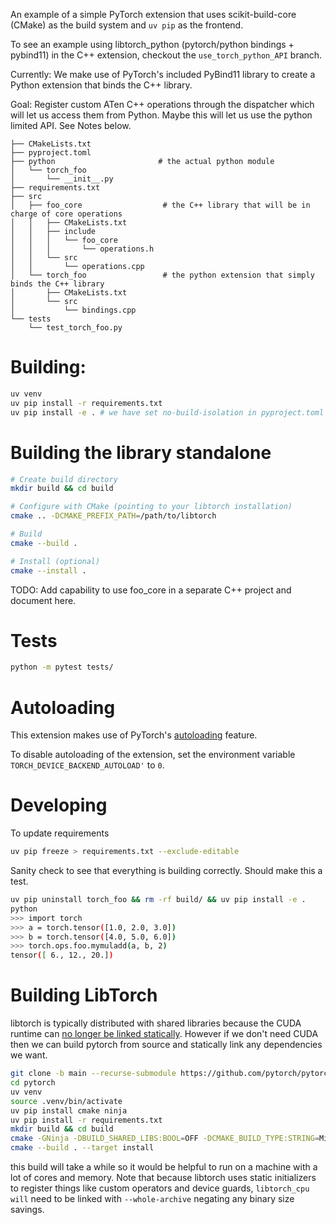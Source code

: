 
An example of a simple PyTorch extension that uses scikit-build-core (CMake) as the build system and `uv pip` as the frontend.

To see an example using libtorch_python (pytorch/python bindings + pybind11) in the C++ extension, checkout the `use_torch_python_API` branch.

Currently:
We make use of PyTorch's included PyBind11 library to create a Python extension that binds the C++ library.

Goal:
Register custom ATen C++ operations through the dispatcher which will let us access them from Python. Maybe this will let us use the python limited API. See Notes below.

```
├── CMakeLists.txt
├── pyproject.toml
├── python                       # the actual python module
│   └── torch_foo
│       └── __init__.py
├── requirements.txt
├── src
│   ├── foo_core                  # the C++ library that will be in charge of core operations
│   │   ├── CMakeLists.txt
│   │   ├── include
│   │   │   └── foo_core
│   │   │       └── operations.h
│   │   └── src
│   │       └── operations.cpp
│   └── torch_foo                 # the python extension that simply binds the C++ library
│       ├── CMakeLists.txt
│       └── src
│           └── bindings.cpp
└── tests
    └── test_torch_foo.py
```

# Building:
```bash
uv venv
uv pip install -r requirements.txt
uv pip install -e . # we have set no-build-isolation in pyproject.toml
```

# Building the library standalone

```bash
# Create build directory
mkdir build && cd build

# Configure with CMake (pointing to your libtorch installation)
cmake .. -DCMAKE_PREFIX_PATH=/path/to/libtorch

# Build
cmake --build .

# Install (optional)
cmake --install .
```

TODO: Add capability to use foo_core in a separate C++ project and document here.

# Tests
```bash
python -m pytest tests/
```
# Autoloading
This extension makes use of PyTorch's [autoloading](https://pytorch.org/tutorials/prototype/python_extension_autoload.html) feature.

To disable autoloading of the extension, set the environment variable `TORCH_DEVICE_BACKEND_AUTOLOAD'` to `0`.

# Developing
To update requirements
```bash
uv pip freeze > requirements.txt --exclude-editable
```

Sanity check to see that everything is building correctly. Should make this a test.
```bash
uv pip uninstall torch_foo && rm -rf build/ && uv pip install -e .
python
>>> import torch
>>> a = torch.tensor([1.0, 2.0, 3.0])
>>> b = torch.tensor([4.0, 5.0, 6.0])
>>> torch.ops.foo.mymuladd(a, b, 2)
tensor([ 6., 12., 20.])
```

# Building LibTorch
libtorch is typically distributed with shared libraries because the CUDA runtime can [no longer be linked statically](https://discuss.pytorch.org/t/libtorch-cxx11-abi-static-library/211309). However if we don't need CUDA then we can build pytorch from source and statically link any dependencies we want.
```bash
git clone -b main --recurse-submodule https://github.com/pytorch/pytorch.git
cd pytorch
uv venv
source .venv/bin/activate
uv pip install cmake ninja
uv pip install -r requirements.txt
mkdir build && cd build
cmake -GNinja -DBUILD_SHARED_LIBS:BOOL=OFF -DCMAKE_BUILD_TYPE:STRING=MinSizeRel -DPYTHON_EXECUTABLE:PATH=`which python3` -DCMAKE_INSTALL_PREFIX:PATH=../install -DUSE_CUDA:BOOL=OFF -DUSE_CUDNN:BOOL=OFF -DUSE_XNNPACK:BOOL=OFF -DBUILD_TEST:BOOL=OFF -DBUILD_PYTHON:BOOL=OFF ..
cmake --build . --target install
```
this build will take a while so it would be helpful to run on a machine with a lot of cores and memory.
Note that because libtorch uses static initializers to register things like custom operators and device guards, `libtorch_cpu will` need to be
linked with `--whole-archive` negating any binary size savings.
